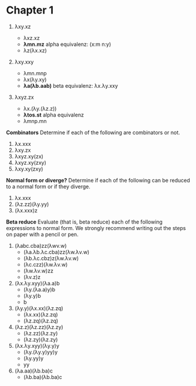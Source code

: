 # Chapter 1
1. λxy.xz
    * λxz.xz
    * **λmn.mz** alpha equivalenz: (x:m n:y)
    * λz(λx.xz)

2. λxy.xxy
    * λmn.mnp
    * λx(λy.xy)
    * **λa(λb.aab)** beta equivalenz: λx.λy.xxy

3. λxyz.zx
    * λx.(λy.(λz.z))
    * **λtos.st** alpha equivalenz
    * λmnp.mn

**Combinators** Determine if each of the following are combinators or not.
1. λx.xxx
2. λxy.zx
3. λxyz.xy(zx)
4. λxyz.xy(zxy)
5. λxy.xy(zxy)

**Normal form or diverge?**
Determine if each of the following can be reduced to a normal form or if they diverge.
1. λx.xxx
2. (λz.zz)(λy.yy)
3. (λx.xxx)z

**Beta reduce** 
Evaluate (that is, beta reduce) each of the following expressions to normal form. We strongly recommend writing out
the steps on paper with a pencil or pen.

1. (λabc.cba)zz(λwv.w)
    * (λa.λb.λc.cba)zz(λw.λv.w)
    * (λb.λc.cbz)z(λw.λv.w)
    * (λc.czz)(λw.λv.w)
    * (λw.λv.w)zz
    * (λv.z)z
2. (λx.λy.xyy)(λa.a)b
    * (λy.(λa.a)y)b
    * (λy.y)b
    * b
3. (λy.y)(λx.xx)(λz.zq)
    * (λx.xx)(λz.zq)
    * (λz.zq)(λz.zq)
4. (λz.z)(λz.zz)(λz.zy)
    * (λz.zz)(λz.zy)
    * (λz.zy)(λz.zy)
5. (λx.λy.xyy)(λy.y)y
    * (λy.(λy.y)yy)y
    * (λy.yy)y
    * yy
6. (λa.aa)(λb.ba)c
    * (λb.ba)(λb.ba)c


